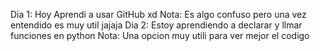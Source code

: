 Dia 1: Hoy Aprendi a usar GitHub xd
Nota: Es algo confuso pero una vez entendido es muy util jajaja
Dia 2: Estoy aprendiendo a declarar y llmar funciones en python
Nota: Una opcion muy utili para ver mejor el codigo